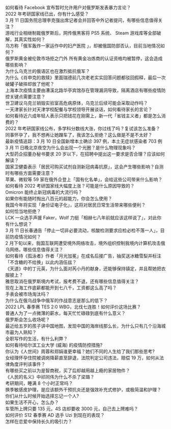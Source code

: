 如何看待 Facebook 宣布暂时允许用户对俄罗斯发表暴力言论？  
2022 年考研国家线已出，你有什么感受？  
3 月 11 日国务院总理李克强出席记者会并回答中外记者提问，有哪些信息值得关注？  
游戏行业相继制裁俄罗斯后，网传俄黑客将 PS5 系统、 Steam 游戏库等全部破解，其真实性如何？  
乌方称「俄军轰炸一家运作中的妇产医院 」，却被俄国防部否认，目前当地情况如何？  
俄罗斯黄金被伦敦市场拒之门外 所有黄金冶炼商的认证资格均被暂停，这会造成哪些影响？  
为什么乌克兰的俄语区也在激烈抵抗俄军？  
为什么《肖申克的救赎》里面瑞德前几次老老实实回答问题都驳回假释，最后一次破罐子破摔却放了他呢？  
上海本次疫情主要由漕溪北路华亭宾馆存在管理漏洞导致，隔离酒店有哪些疫情防控关键点需要注意？  
世卫建议乌克兰销毁实验室高危病原体，乌克兰后续可能会采取动作吗？  
一天津家长针对天津学校配餐与学校领导开展谈话，如何看待家长的言论？  
如何看待近六成年轻人表示只把钱花在刚需上，新一代「省钱主义者」都是怎么消费的？  
2022 年考研国家线公布，多学科分数线大涨，你过线了吗？复试该怎么准备？  
同事怀孕了，我不想再让她蹭车了，我该怎么拒绝？这么做是不是不太好？  
最新疫情追踪：3 月 10 日全国新增本土确诊 397 例，本土无症状感染者 703 例  
3 月 11 日晚北京夜空为什么会出现一个光圈？是什么物理现象吗？  
大型药企招董办秘书要求 20 岁以下，在招聘中提出这一要求是否合理？应该如何解读？  
国家卫健委表示「居民可购买试剂自测新冠病毒抗原」，这会产生哪些影响？自测时有哪些方面需要注意？  
苹果、微软等 59 家在俄外企登上「国有化名单」，会给这些公司带来什么影响？  
如何看待 2022 考研国家线大幅度上涨？可能是什么原因导致的？  
Omicron 能终止新冠病毒的大流行吗？  
如果你有能随时掏出八百元的超能力，你会怎么使用？  
我国今年将实现「身份证电子化」，这将对居民日常生活带来哪些便利？  
如何恰当地拒绝？  
LCK 一众选手声援 Faker，Wolf 力挺「相赫七八年前就应该这样说了」，对此你有什么想说？  
3 月 11 日长春通告「停止一切非必要流动，核酸检测要求应检必检不落一人」，目前防疫情况如何？  
2 月下旬以来，我国互联网遭受境外网络攻击，境外组织控制我境内计算机攻击俄乌网络，哪些信息值得关注？  
如何看待《孤泳者》作者「月光加冕」在成名后接广告，抽奖送冰糖雪梨并标注「不含糖的不给换」以此内涵伍兹？  
《天道》中的丁元英，为什么面对芮小丹的献身，还能够保持镇定，并且帮她把衣服披上？  
雅思取消在俄罗斯境内考试，报考费不退，还有哪些信息值得关注？  
现在上海工作底薪都能开到七八千，工资都这么高了吗？  
手表会被市场淘汰吗？  
为什么在俄乌战争中俄军的作战意志是那么的低下？  
2022 LPL 春季赛 TES 2:0 WBG，北伐七连胜！如何评价这场比赛？  
普通人为了一点微薄的薪水，每天忙忙碌碌到底有什么意义？  
俄罗斯会怎么收场呢？  
最近给五岁的孩子讲中国地图，发现中国的海岸线那么长，为什么只有几个沿海城市最为人熟知？  
全职写作的生活，有什么利弊？  
如何看待哈尔滨工业大学 (威海) 的疫情防控措施?  
你认为《人世间》周蓉和郑娟谁更幸福？她们不同的人生给了我们那些思考?  
女经理怀孕住院被调岗降薪直至辞退，法院判定公司违法，赔偿 19 万，如何从法律角度评判该事件？  
有哪些买之前以为是智商税，买了后却越用越上瘾的家居物件？  
《人民的名义》中祁同伟为什么不杀了梁璐？  
考研期间，睡满 8 个小时正常吗？  
换季敏感皮护理，是应该额外干预抗炎还是强效补充式修护，或极简温和护理？  
你们从什么时候开始选择忘记一个人?  
如果生活不开心，怎么办？  
车管所上牌只要 135 元，4S 店却要收 3000 元，自己去上牌难吗？  
如何评价 S12 春季赛 AD 选手 Uzi 到现在的表现？  
怎样在恋爱中保持长久的吸引力？  
